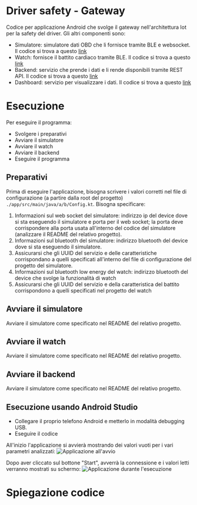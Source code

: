 # Driver safety - Gateway
Codice per applicazione Android che svolge il gateway nell'architettura Iot per la safety del driver.
Gli altri componenti sono:
- Simulatore: simulatore dati OBD che li fornisce tramite BLE e websocket. Il codice si trova a questo [link]()
- Watch: fornisce il battito cardiaco tramite BLE. Il codice si trova a questo [link]()
- Backend: servizio che prende i dati e li rende disponibili tramite REST API. Il codice si trova a questo [link]()
- Dashboard: servizio per visualizzare i dati. Il codice si trova a questo [link]()

# Esecuzione

Per eseguire il programma:
- Svolgere i preparativi
- Avviare il simulatore
- Avviare il watch
- Avviare il backend
- Eseguire il programma

## Preparativi
Prima di eseguire l'applicazione, bisogna scrivere i valori corretti nel file di configurazione (a partire dalla root del progetto) `./app/src/main/java/a/b/Config.kt`. Bisogna specificare:
1. Informazioni sul web socket del simulatore: indirizzo ip del device dove si sta eseguendo il simulatore e porta per il web socket; la porta deve corrispondere alla porta usata all'interno del codice del simulatore (analizzare il README del relativo progetto).
2. Informazioni sul bluetooth del simulatore: indirizzo bluetooth del device dove si sta eseguendo il simulatore.
3. Assicurarsi che gli UUID del servizio e delle caratteristiche corrispondano a quelli specificati all'interno del file di configurazione del progetto del simulatore.
4. Informazioni sul bluetooth low energy del watch: indirizzo bluetooth del device che svolge la funzionalità di watch
5. Assicurarsi che gli UUID del servizio e della caratteristica del battito corrispondono a quelli specificati nel progetto del watch

## Avviare il simulatore
Avviare il simulatore come specificato nel README del relativo progetto.

## Avviare il watch
Avviare il simulatore come specificato nel README del relativo progetto.

## Avviare il backend 
Avviare il simulatore come specificato nel README del relativo progetto.

## Esecuzione usando Android Studio
- Collegare il proprio telefono Android e metterlo in modalità debugging USB.
- Eseguire il codice

All'inizio l'applicazione si avvierà mostrando dei valori vuoti per i vari parametri analizzati:
![Applicazione all'avvio]()

Dopo aver cliccato sul bottone "Start", avverrà la connessione e i valori letti verranno mostrati su schermo:
![Applicazione durante l'esecuzione]()

# Spiegazione codice

